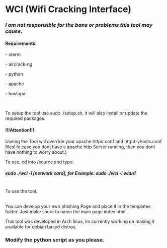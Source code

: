 <html>
<body>
  <h1>WCI (Wifi Cracking Interface)</h1> 

  <h3><b><i>I am not responsible for the bans or problems this tool may cause.</i></b> </h3>
  <h4>Requirements:</h4>
  <p>- xterm</p>
  <p>- aircrack-ng</p>
  <p>- python</p>
  <p>- apache</p>
  <p>- hostapd</p>
  <br><p>To setup the tool use sudo ./setup.sh, it will also install or update the required packages.</p>
  
  <h4>!!!Attention!!!</h4> Useing the Tool will override your apache httpd.conf and httpd-vhosts.conf files! In case you dont have a apache http Server running, then   you dont have nothing to worry about.)
  

  


  To use, cd into /source and type: <br>

  <h5>sudo ./wci -i [network card], for Example: sudo ./wci -i wlan1</h5>
  <br>To use the tool.

  <br>You can develop your own phishing Page and place it in the templates folder. Just make shure to name the main page index.html.

  This tool was developed in Arch linux, im currently working on making it available for debian based distros.
  <h3><b>Modify the python script as you please.</b></h3>

</body>

</html>
